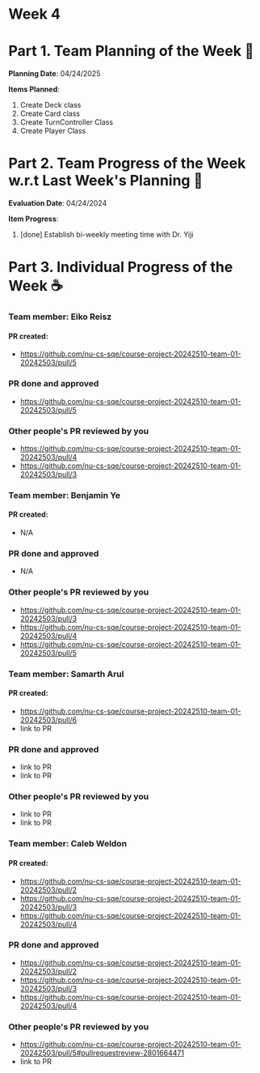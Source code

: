 # Week 4

# Part 1. Team Planning of the Week :ledger:
**Planning Date**: 04/24/2025

**Items Planned**:
1. Create Deck class
2. Create Card class
3. Create TurnController Class
4. Create Player Class

# Part 2. Team Progress of the Week w.r.t Last Week's Planning :green_book:
**Evaluation Date**: 04/24/2024

**Item Progress**:
1. [done] Establish bi-weekly meeting time with Dr. Yiji

# Part 3. Individual Progress of the Week :coffee:

### Team member: Eiko Reisz
#### PR created:
- https://github.com/nu-cs-sqe/course-project-20242510-team-01-20242503/pull/5

### PR done and approved
- https://github.com/nu-cs-sqe/course-project-20242510-team-01-20242503/pull/5

### Other people's PR reviewed by you
- https://github.com/nu-cs-sqe/course-project-20242510-team-01-20242503/pull/4
- https://github.com/nu-cs-sqe/course-project-20242510-team-01-20242503/pull/3


### Team member: Benjamin Ye
#### PR created:
- N/A

### PR done and approved
- N/A

### Other people's PR reviewed by you
- https://github.com/nu-cs-sqe/course-project-20242510-team-01-20242503/pull/3
- https://github.com/nu-cs-sqe/course-project-20242510-team-01-20242503/pull/4
- https://github.com/nu-cs-sqe/course-project-20242510-team-01-20242503/pull/5



### Team member: Samarth Arul
#### PR created:
- https://github.com/nu-cs-sqe/course-project-20242510-team-01-20242503/pull/6
- link to PR

### PR done and approved
- link to PR
- link to PR

### Other people's PR reviewed by you
- link to PR
- link to PR


### Team member: Caleb Weldon
#### PR created:
- https://github.com/nu-cs-sqe/course-project-20242510-team-01-20242503/pull/2
- https://github.com/nu-cs-sqe/course-project-20242510-team-01-20242503/pull/3
- https://github.com/nu-cs-sqe/course-project-20242510-team-01-20242503/pull/4

### PR done and approved
- https://github.com/nu-cs-sqe/course-project-20242510-team-01-20242503/pull/2
- https://github.com/nu-cs-sqe/course-project-20242510-team-01-20242503/pull/3
- https://github.com/nu-cs-sqe/course-project-20242510-team-01-20242503/pull/4

### Other people's PR reviewed by you
- https://github.com/nu-cs-sqe/course-project-20242510-team-01-20242503/pull/5#pullrequestreview-2801664471
- link to PR

